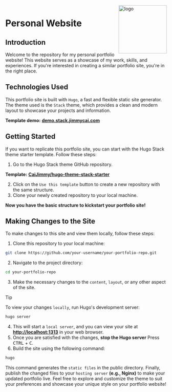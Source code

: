 <img align="right" width="150" alt="logo" src="https://user-images.githubusercontent.com/5889006/190859553-5b229b4f-c476-4cbd-928f-890f5265ca4c.png">

# Personal Website

## Introduction

Welcome to the repository for my personal portfolio website! This website serves as a showcase of my work, skills, and experiences. If you're interested in creating a similar portfolio site, you're in the right place.

## Technologies Used

This portfolio site is built with `Hugo`, a fast and flexible static site generator. The theme used is the `Stack` theme, which provides a clean and modern layout to showcase your projects and information.

**Template demo:** [**demo.stack.jimmycai.com**](https://demo.stack.jimmycai.com)

## Getting Started

If you want to replicate this portfolio site, you can start with the Hugo Stack theme starter template. Follow these steps:

1. Go to the Hugo Stack theme GitHub repository.

**Template:** [**CaiJimmy/hugo-theme-stack-starter**](https://github.com/CaiJimmy/hugo-theme-stack-starter)

2. Click on the `Use this template` button to create a new repository with the same structure.
3. Clone your newly created repository to your local machine.

**Now you have the basic structure to kickstart your portfolio site!**

## Making Changes to the Site

To make changes to this site and view them locally, follow these steps:

1. Clone this repository to your local machine:

```bash
git clone https://github.com/your-username/your-portfolio-repo.git
```

2. Navigate to the project directory:

```bash
cd your-portfolio-repo
```

3. Make the necessary changes to the `content`, `layout`, or any other aspect of the site.

>[!TIP]
>To view your changes `locally`, run Hugo's development server:

```bash
hugo server
```

4. This will start a `local server`, and you can view your site at [**http://localhost:1313**](http://localhost:1313) in your web browser.
5. Once you are satisfied with the changes, **stop the Hugo server** Press <kbd>CTRL</kbd> + <kbd>C</kbd>.
6. Build the site using the following command:

```bash
hugo
```

This command generates the `static files` in the public directory.
Finally, publish the changed files to your `hosting server` **(e.g., Nginx)** to make your updated portfolio live.
Feel free to explore and customize the theme to suit your preferences and showcase your unique style on your portfolio website!
